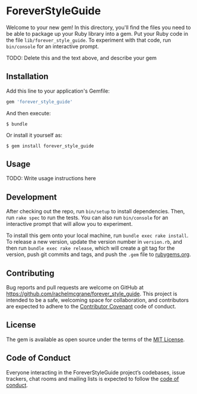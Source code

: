 # ForeverStyleGuide

Welcome to your new gem! In this directory, you'll find the files you need to be able to package up your Ruby library into a gem. Put your Ruby code in the file `lib/forever_style_guide`. To experiment with that code, run `bin/console` for an interactive prompt.

TODO: Delete this and the text above, and describe your gem

## Installation

Add this line to your application's Gemfile:

```ruby
gem 'forever_style_guide'
```

And then execute:

    $ bundle

Or install it yourself as:

    $ gem install forever_style_guide

## Usage

TODO: Write usage instructions here

## Development

After checking out the repo, run `bin/setup` to install dependencies. Then, run `rake spec` to run the tests. You can also run `bin/console` for an interactive prompt that will allow you to experiment.

To install this gem onto your local machine, run `bundle exec rake install`. To release a new version, update the version number in `version.rb`, and then run `bundle exec rake release`, which will create a git tag for the version, push git commits and tags, and push the `.gem` file to [rubygems.org](https://rubygems.org).

## Contributing

Bug reports and pull requests are welcome on GitHub at https://github.com/rachelmcgrane/forever_style_guide. This project is intended to be a safe, welcoming space for collaboration, and contributors are expected to adhere to the [Contributor Covenant](http://contributor-covenant.org) code of conduct.

## License

The gem is available as open source under the terms of the [MIT License](http://opensource.org/licenses/MIT).

## Code of Conduct

Everyone interacting in the ForeverStyleGuide project’s codebases, issue trackers, chat rooms and mailing lists is expected to follow the [code of conduct](https://github.com/rachelmcgrane/forever_style_guide/blob/master/CODE_OF_CONDUCT.md).
